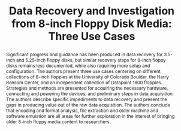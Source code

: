 ---
abstract: Significant progress and guidance has been produced in data recovery for
  3.5-inch and 5.25-inch floppy disks, but similar recovery steps for 8-inch floppy
  disks remains less documented, while also requiring more setup and configuration.
  The authors present three use cases centering on different collections of 8-inch
  floppies at the University of Colorado Boulder, the Harry Ransom Center, and an
  independent collection of Datapoint 1800 floppies. Strategies and methods are presented
  for acquiring the necessary hardware, connecting and powering the devices, and preliminary
  steps in data acquisition. The authors describe specific impediments to data recovery
  and present the gaps in producing value out of the raw data acquisition. The authors
  conclude that encoding and format analysis, file extraction and older machine and
  software emulation are all areas for further exploration in the interest of bringing
  older 8-inch floppy media content to researchers.
creators:
- Sampson, Walker
- Adams , Abby
- Roche, Austin
date: null
document_url: https://services.phaidra.univie.ac.at/api/object/o:923648/download
grand_parent: iPRES
institutions: []
keywords:
- boston
landing_page_url: https://phaidra.univie.ac.at/o:923648
language: eng
layout: publication
license: CC BY 4.0 International
notes_url: null
parent: iPRES 2018
publication_type: paper
size: 973455
slides_url: null
source_name: iPRES
stream_url: null
title: 'Data Recovery and Investigation from 8-inch Floppy Disk Media: Three Use Cases'
year: 2018
---